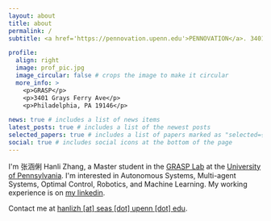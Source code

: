 ```yaml
---
layout: about
title: about
permalink: /
subtitle: <a href='https://pennovation.upenn.edu'>PENNOVATION</a>. 3401 Grays Ferry Ave. 610-909-9485.

profile:
  align: right
  image: prof_pic.jpg
  image_circular: false # crops the image to make it circular
  more_info: >
    <p>GRASP</p>
    <p>3401 Grays Ferry Ave</p>
    <p>Philadelphia, PA 19146</p>

news: true # includes a list of news items
latest_posts: true # includes a list of the newest posts
selected_papers: true # includes a list of papers marked as "selected={true}"
social: true # includes social icons at the bottom of the page
---
```


I'm 张涵俐 Hanli Zhang, a Master student in the [GRASP Lab](https://www.grasp.upenn.edu/) at the [University of Pennsylvania](https://www.upenn.edu/). I'm interested in Autonomous Systems, Multi-agent Systems, Optimal Control, Robotics, and Machine Learning. My working experience is on [my linkedin](https://www.linkedin.com/in/hanli-zhang).

Contact me at [hanlizh [at] seas [dot] upenn [dot] edu](mailto:hanlizh@seas.upenn.edu).

<!--
Write your biography here. Tell the world about yourself. Link to your favorite [subreddit](http://reddit.com). You can put a picture in, too. The code is already in, just name your picture `prof_pic.jpg` and put it in the `img/` folder.

Put your address / P.O. box / other info right below your picture. You can also disable any of these elements by editing `profile` property of the YAML header of your `_pages/about.md`. Edit `_bibliography/papers.bib` and Jekyll will render your [publications page](/al-folio/publications/) automatically.

Link to your social media connections, too. This theme is set up to use [Font Awesome icons](https://fontawesome.com/) and [Academicons](https://jpswalsh.github.io/academicons/), like the ones below. Add your Facebook, Twitter, LinkedIn, Google Scholar, or just disable all of them. -->
